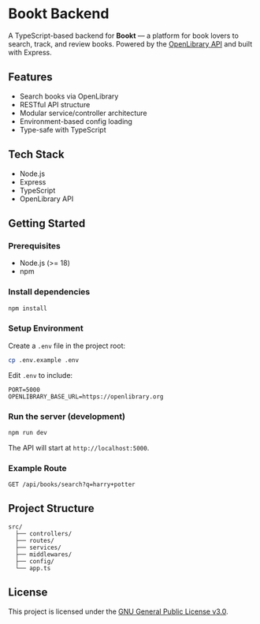 # Bookt Backend

A TypeScript-based backend for **Bookt** — a platform for book lovers to search, track, and review books.
Powered by the [OpenLibrary API](https://openlibrary.org/developers/api) and built with Express.

## Features

- Search books via OpenLibrary
- RESTful API structure
- Modular service/controller architecture
- Environment-based config loading
- Type-safe with TypeScript

## Tech Stack

- Node.js
- Express
- TypeScript
- OpenLibrary API

## Getting Started

### Prerequisites

- Node.js (>= 18)
- npm

### Install dependencies

```bash
npm install
```

### Setup Environment

Create a `.env` file in the project root:

```bash
cp .env.example .env
```

Edit `.env` to include:

```env
PORT=5000
OPENLIBRARY_BASE_URL=https://openlibrary.org
```

### Run the server (development)

```bash
npm run dev
```

The API will start at `http://localhost:5000`.

### Example Route

```
GET /api/books/search?q=harry+potter
```

## Project Structure

```
src/
  ├── controllers/
  ├── routes/
  ├── services/
  ├── middlewares/
  ├── config/
  └── app.ts
```

## License

This project is licensed under the [GNU General Public License v3.0](./COPYING).
